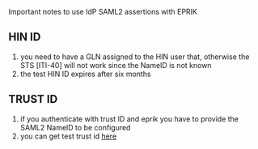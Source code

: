 Important notes to use IdP SAML2 assertions with EPRIK 

## HIN ID

1. you need to have a GLN assigned to the HIN user that, otherwise the STS [ITI-40] will not work since the NameID is not known
2. the test HIN ID expires after six months

## TRUST ID

1. if you authenticate with trust ID and eprik you have to provide the SAML2 NameID to be configured
2. you can get test trust id [here](https://register-int.trustid.ch/trustid)